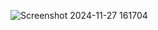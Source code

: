 ![Screenshot 2024-11-27 161704](https://github.com/user-attachments/assets/37ca7cd2-90fd-4262-9a57-4e5711b0704e)
